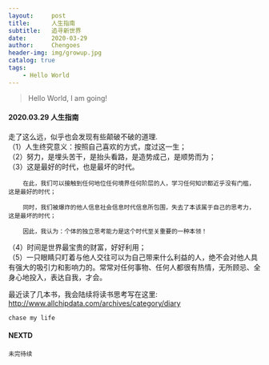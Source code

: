 ```yaml
---
layout:     post
title:      人生指南
subtitle:   追寻新世界
date:       2020-03-29
author:     Chengoes
header-img: img/growup.jpg
catalog: true
tags:
    - Hello World
---
```


>Hello World, I am going!


#### 2020.03.29   人生指南

  走了这么远，似乎也会发现有些颠破不破的道理.     
  （1）人生终究意义：按照自己喜欢的方式，度过这一生；      
  （2）努力，是埋头苦干，是抬头看路，是造势成己，是顺势而为；       
  （3）这是最好的时代，也是最坏的时代。    
        
        在此，我们可以接触到任何地位任何境界任何阶层的人，学习任何知识都近乎没有门槛，这是最好的时代；     

        同时，我们被爆炸的他人信息社会信息时代信息所包围，失去了本该属于自己的思考力，这是最坏的时代；       

        因此，我认为：个体的独立思考能力是这个时代至关重要的一种本领！                 
  
  （4）时间是世界最宝贵的财富，好好利用；               
  （5）一只眼睛只盯着与他人交往可以为自己带来什么利益的人，绝不会对他人具有强大的吸引力和影响力的。常常对任何事物、任何人都很有热情，无所顾忌、全身心地投入，表达自我，才会。                               
  
  最近读了几本书，我会陆续将读书思考写在这里: http://www.allchipdata.com/archives/category/diary     
  
    
	chase my life

   



#### NEXTD
	未完待续
	
